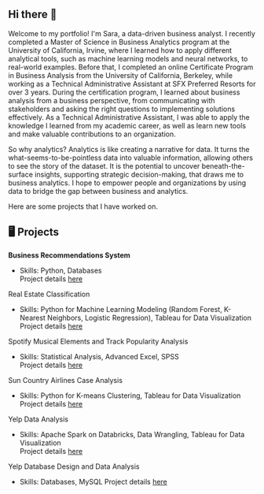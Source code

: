 ## Hi there :wave:

Welcome to my portfolio! I'm Sara, a data-driven business analyst. I recently completed a Master of Science in Business Analytics program at the University of California, Irvine, where I learned how to apply different analytical tools, such as machine learning models and neural networks, to real-world examples. Before that, I completed an online Certificate Program in Business Analysis from the University of California, Berkeley, while working as a Technical Administrative Assistant at SFX Preferred Resorts for over 3 years. During the certification program, I learned about business analysis from a business perspective, from communicating with stakeholders and asking the right questions to implementing solutions effectively. As a Technical Administrative Assistant, I was able to apply the knowledge I learned from my academic career, as well as learn new tools and make valuable contributions to an organization.  

So why analytics? Analytics is like creating a narrative for data. It turns the what-seems-to-be-pointless data into valuable information, allowing others to see the story of the dataset. It is the potential to uncover beneath-the-surface insights, supporting strategic decision-making, that draws me to business analytics. I hope to empower people and organizations by using data to bridge the gap between business and analytics.

Here are some projects that I have worked on.

## :desktop_computer: Projects  
<b>Business Recommendations System</b>  
- Skills: Python, Databases  
Project details [here](https://github.com/sara-huang-hart/business-recommendations-system.git)

Real Estate Classification  
- Skills: Python for Machine Learning Modeling (Random Forest, K-Nearest Neighbors, Logistic Regression), Tableau for Data Visualization
Project details [here]()  

Spotify Musical Elements and Track Popularity Analysis  
- Skills: Statistical Analysis, Advanced Excel, SPSS  
Project details [here]()

Sun Country Airlines Case Analysis  
- Skills: Python for K-means Clustering, Tableau for Data Visualization
Project details [here]()  

Yelp Data Analysis  
- Skills: Apache Spark on Databricks, Data Wrangling, Tableau for Data Visualization  
Project details [here]()

Yelp Database Design and Data Analysis  
- Skills: Databases, MySQL
Project details [here]()

<!--
**sara-huang-hart/sara-huang-hart** is a ✨ _special_ ✨ repository because its `README.md` (this file) appears on your GitHub profile.

Here are some ideas to get you started:

- 🔭 I’m currently working on ...
- 🌱 I’m currently learning ...
- 👯 I’m looking to collaborate on ...
- 🤔 I’m looking for help with ...
- 💬 Ask me about ...
- 📫 How to reach me: ...
- 😄 Pronouns: ...
- ⚡ Fun fact: ...
-->
